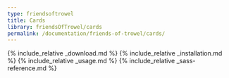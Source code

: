 ```yaml
---
type: friendsoftrowel
title: Cards
library: friendsOfTrowel/cards
permalink: /documentation/friends-of-trowel/cards/
---
```


{% include_relative _download.md %}
{% include_relative _installation.md %}
{% include_relative _usage.md %}
{% include_relative _sass-reference.md %}
